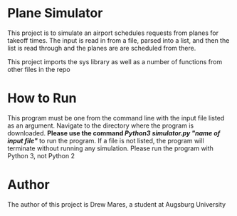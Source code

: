 # Plane Simulator
This project is to simulate an airport schedules requests from planes for takeoff times. The input is read in from a file, parsed into a list, and then the list is read through and the planes are
are scheduled from there.  

This project imports the sys library as well as a number of functions from other files in the repo
# How to Run
This program must be one from the command line with the input file listed as an argument.
Navigate to the directory where the program is downloaded.
**Please use the command _Python3 simulator.py "name of input file"_** to run the program.
If a file is not listed, the program will terminate without running any simulation.
Please run the program with Python 3, not Python 2

# Author
The author of this project is Drew Mares, a student at Augsburg University